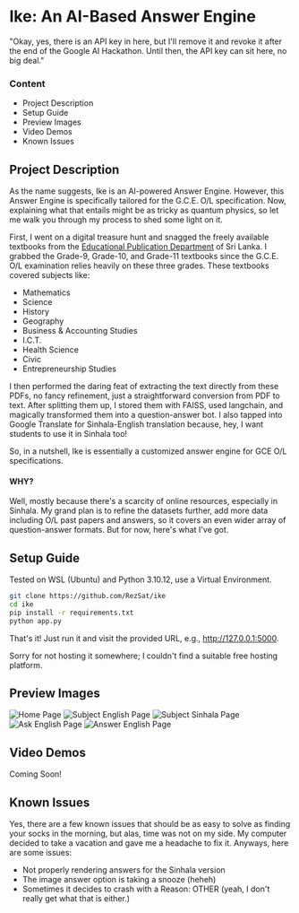 # Ike: An AI-Based Answer Engine

"Okay, yes, there is an API key in here, but I'll remove it and revoke it after the end of the Google AI Hackathon. Until then, the API key can sit here, no big deal."

### Content

- Project Description
- Setup Guide
- Preview Images
- Video Demos
- Known Issues

## Project Description

As the name suggests, Ike is an AI-powered Answer Engine. However, this Answer Engine is specifically tailored for the G.C.E. O/L specification. Now, explaining what that entails might be as tricky as quantum physics, so let me walk you through my process to shed some light on it.

First, I went on a digital treasure hunt and snagged the freely available textbooks from the [Educational Publication Department](http://www.edupub.gov.lk/BooksDownload.php) of Sri Lanka. I grabbed the Grade-9, Grade-10, and Grade-11 textbooks since the G.C.E. O/L examination relies heavily on these three grades. These textbooks covered subjects like:

- Mathematics
- Science
- History
- Geography
- Business & Accounting Studies
- I.C.T.
- Health Science
- Civic
- Entrepreneurship Studies

I then performed the daring feat of extracting the text directly from these PDFs, no fancy refinement, just a straightforward conversion from PDF to text. After splitting them up, I stored them with FAISS, used langchain, and magically transformed them into a question-answer bot. I also tapped into Google Translate for Sinhala-English translation because, hey, I want students to use it in Sinhala too!

So, in a nutshell, Ike is essentially a customized answer engine for GCE O/L specifications.

#### WHY?

Well, mostly because there's a scarcity of online resources, especially in Sinhala. My grand plan is to refine the datasets further, add more data including O/L past papers and answers, so it covers an even wider array of question-answer formats. But for now, here's what I've got.

## Setup Guide

Tested on WSL (Ubuntu) and Python 3.10.12, use a Virtual Environment.

```bash
git clone https://github.com/RezSat/ike
cd ike
pip install -r requirements.txt
python app.py
```

That's it! Just run it and visit the provided URL, e.g., http://127.0.0.1:5000.

Sorry for not hosting it somewhere; I couldn't find a suitable free hosting platform.

## Preview Images

![Home Page](https://i.ibb.co/q97fJYg/Screenshot-2024-04-29-003833.png)
![Subject English Page](https://i.ibb.co/VLfxLdZ/Screenshot-2024-04-29-003854.png)
![Subject Sinhala Page](https://i.ibb.co/k8xH9qS/Screenshot-2024-04-29-003906.png)
![Ask English Page](https://i.ibb.co/GssjmsQ/Screenshot-2024-04-29-003923.png)
![Answer English Page](https://i.ibb.co/Tk6wzXy/Screenshot-2024-04-29-003959.png)

## Video Demos

Coming Soon!

## Known Issues

Yes, there are a few known issues that should be as easy to solve as finding your socks in the morning, but alas, time was not on my side. My computer decided to take a vacation and gave me a headache to fix it. Anyways, here are some issues:

- Not properly rendering answers for the Sinhala version
- The image answer option is taking a snooze (heheh)
- Sometimes it decides to crash with a Reason: OTHER (yeah, I don't really get what that is either.)